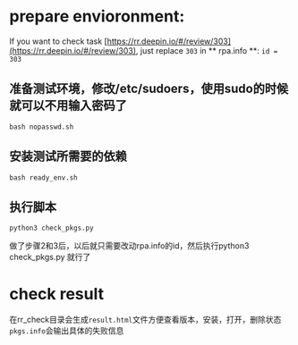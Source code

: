 # prepare envioronment:

If you want to check task [https://rr.deepin.io/#/review/303](https://rr.deepin.io/#/review/303), just replace `303` in ** rpa.info **: ` id = 303 `

## 准备测试环境，修改/etc/sudoers，使用sudo的时候就可以不用输入密码了
```
bash nopasswd.sh
```
## 安装测试所需要的依赖
```
bash ready_env.sh
```
## 执行脚本
```
python3 check_pkgs.py
```

做了步骤2和3后，以后就只需要改动rpa.info的id，然后执行python3 check_pkgs.py 就行了

# check result
在rr_check目录会生成`result.html`文件方便查看版本，安装，打开，删除状态
`pkgs.info`会输出具体的失败信息
